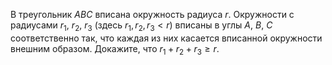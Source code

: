 В треугольник $ABC$ вписана окружность радиуса $r$. Окружности с радиусами $r_1,$ $r_2,$ $r_3$ (здесь $r_1,r_2,r_3 < r$) вписаны в углы $A,$ $B,$ $C$ соответственно так, что каждая из них касается вписанной окружности внешним образом. Докажите, что $r_1+r_2+r_3\geqslant r.$